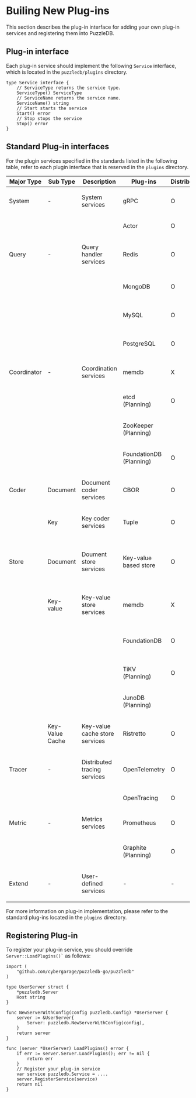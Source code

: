 Builing New Plug-ins
====================

This section describes the plug-in interface for adding your own plug-in services and registering them into PuzzleDB.

Plug-in interface
-----------------

Each plug-in service should implement the following `Service` interface, which is located in the `puzzledb/plugins` directory.

    type Service interface {
        // ServiceType returns the service type.
        ServiceType() ServiceType
        // ServiceName returns the service name.
        ServiceName() string
        // Start starts the service
        Start() error
        // Stop stops the service
        Stop() error
    }

Standard Plug-in interfaces
---------------------------

For the plugin services specified in the standards listed in the following table, refer to each plugin interface that is reserved in the `plugins` directory.

<table style="width:100%;"><colgroup><col style="width: 16%" /><col style="width: 16%" /><col style="width: 16%" /><col style="width: 16%" /><col style="width: 16%" /><col style="width: 16%" /></colgroup><thead><tr class="header"><th>Major Type</th><th>Sub Type</th><th>Description</th><th>Plug-ins</th><th>Distributed</th><th>Dependency</th></tr></thead><tbody><tr class="odd"><td><p>System</p></td><td><p>-</p></td><td><p>System services</p></td><td><p>gRPC</p></td><td><p>O</p></td><td></td></tr><tr class="even"><td></td><td></td><td></td><td><p>Actor</p></td><td><p>O</p></td><td><p>Coordinator</p></td></tr><tr class="odd"><td><p>Query</p></td><td><p>-</p></td><td><p>Query handler services</p></td><td><p>Redis</p></td><td><p>O</p></td><td><p>Store (Document)</p></td></tr><tr class="even"><td></td><td></td><td></td><td><p>MongoDB</p></td><td><p>O</p></td><td><p>Store (Document)</p></td></tr><tr class="odd"><td></td><td></td><td></td><td><p>MySQL</p></td><td><p>O</p></td><td><p>Store (Document)</p></td></tr><tr class="even"><td></td><td></td><td></td><td><p>PostgreSQL</p></td><td><p>O</p></td><td><p>Store (Document)</p></td></tr><tr class="odd"><td><p>Coordinator</p></td><td><p>-</p></td><td><p>Coordination services</p></td><td><p>memdb</p></td><td><p>X</p></td><td><p>-</p></td></tr><tr class="even"><td></td><td></td><td></td><td><p>etcd (Planning)</p></td><td><p>O</p></td><td><p>-</p></td></tr><tr class="odd"><td></td><td></td><td></td><td><p>ZooKeeper (Planning)</p></td><td></td><td></td></tr><tr class="even"><td></td><td></td><td></td><td><p>FoundationDB (Planning)</p></td><td><p>O</p></td><td><p>-</p></td></tr><tr class="odd"><td><p>Coder</p></td><td><p>Document</p></td><td><p>Document coder services</p></td><td><p>CBOR</p></td><td><p>O</p></td><td><p>-</p></td></tr><tr class="even"><td></td><td><p>Key</p></td><td><p>Key coder services</p></td><td><p>Tuple</p></td><td><p>O</p></td><td><p>-</p></td></tr><tr class="odd"><td><p>Store</p></td><td><p>Document</p></td><td><p>Doument store services</p></td><td><p>Key-value based store</p></td><td><p>O</p></td><td><p>Store (Key-value), Coder (Document), Coder (Key)</p></td></tr><tr class="even"><td></td><td><p>Key-value</p></td><td><p>Key-value store services</p></td><td><p>memdb</p></td><td><p>X</p></td><td><p>Coder (Document), Coder (Key)</p></td></tr><tr class="odd"><td></td><td></td><td></td><td><p>FoundationDB</p></td><td><p>O</p></td><td><p>Coder (Document), Coder (Key)</p></td></tr><tr class="even"><td></td><td></td><td></td><td><p>TiKV (Planning)</p></td><td><p>O</p></td><td><p>-</p></td></tr><tr class="odd"><td></td><td></td><td></td><td><p>JunoDB (Planning)</p></td><td></td><td></td></tr><tr class="even"><td></td><td><p>Key-Value Cache</p></td><td><p>Key-value cache store services</p></td><td><p>Ristretto</p></td><td><p>O</p></td><td><p>Store (Key-value)</p></td></tr><tr class="odd"><td><p>Tracer</p></td><td><p>-</p></td><td><p>Distributed tracing services</p></td><td><p>OpenTelemetry</p></td><td><p>O</p></td><td></td></tr><tr class="even"><td></td><td></td><td></td><td><p>OpenTracing</p></td><td><p>O</p></td><td></td></tr><tr class="odd"><td><p>Metric</p></td><td><p>-</p></td><td><p>Metrics services</p></td><td><p>Prometheus</p></td><td><p>O</p></td><td></td></tr><tr class="even"><td></td><td></td><td></td><td><p>Graphite (Planning)</p></td><td><p>O</p></td><td></td></tr><tr class="odd"><td><p>Extend</p></td><td><p>-</p></td><td><p>User-defined services</p></td><td><p>-</p></td><td><p>-</p></td><td><p>-</p></td></tr></tbody></table>

For more information on plug-in implementation, please refer to the standard plug-ins located in the `plugins` directory.

Registering Plug-in
-------------------

To register your plug-in service, you should override `` Server::LoadPlugins()` `` as follows:

    import (
        "github.com/cybergarage/puzzledb-go/puzzledb"
    )

    type UserServer struct {
        *puzzledb.Server
        Host string
    }

    func NewServerWithConfig(config puzzledb.Config) *UserServer {
        server := &UserServer{
            Server: puzzledb.NewServerWithConfig(config),
        }
        return server
    }

    func (server *UserServer) LoadPlugins() error {
        if err := server.Server.LoadPlugins(); err != nil {
            return err
        }
        // Register your plug-in service
        var service puzzledb.Service = ....
        server.RegisterService(service)
        return nil
    }
